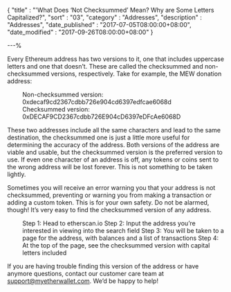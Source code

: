 {
"title" : "'What Does ‘Not Checksummed’ Mean? Why are Some Letters Capitalized?",
"sort" : "03",
"category" : "Addresses",
"description" : "Addresses",
"date_published" : "2017-07-05T08:00:00+08:00",
"date_modified" : "2017-09-26T08:00:00+08:00"
}

---%

Every Ethereum address has two versions to it, one that includes uppercase letters and one that doesn’t. These are called the checksummed and non-checksummed versions, respectively. Take for example, the MEW donation address:  
  <p style="padding: 0 35px;">
    Non-checksummed version: 0xdecaf9cd2367cdbb726e904cd6397edfcae6068d  
    Checksummed version: 0xDECAF9CD2367cdbb726E904cD6397eDFcAe6068D
  </p>  

These two addresses include all the same characters and lead to the same destination, the checksummed one is just a little more useful for determining the accuracy of the address. Both versions of the address are viable and usable, but the checksummed version is the preferred version to use. If even one character of an address is off, any tokens or coins sent to the wrong address will be lost forever. This is not something to be taken lightly.

Sometimes you will receive an error warning you that your address is not checksummed, preventing or warning you from making a transaction or adding a custom token. This is for your own safety. Do not be alarmed, though! It’s very easy to find the checksummed version of any address.

  <p style="padding-left: 35px;">
    Step 1: Head to etherscan.io  
    Step 2: Input the address you’re interested in viewing into the search field  
    Step 3: You will be taken to a page for the address, with balances and a list of transactions  
    Step 4: At the top of the page, see the checksummed version with capital letters included  
  </p>  

If you are having trouble finding this version of the address or have anymore questions, contact our customer care team at support@myetherwallet.com. We’d be happy to help!
